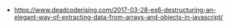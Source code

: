 - https://www.deadcoderising.com/2017-03-28-es6-destructuring-an-elegant-way-of-extracting-data-from-arrays-and-objects-in-javascript/